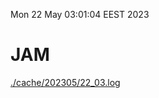 Mon 22 May 03:01:04 EEST 2023
# JAM
<a href='./cache/202305/22_03.log'>./cache/202305/22_03.log</a>
